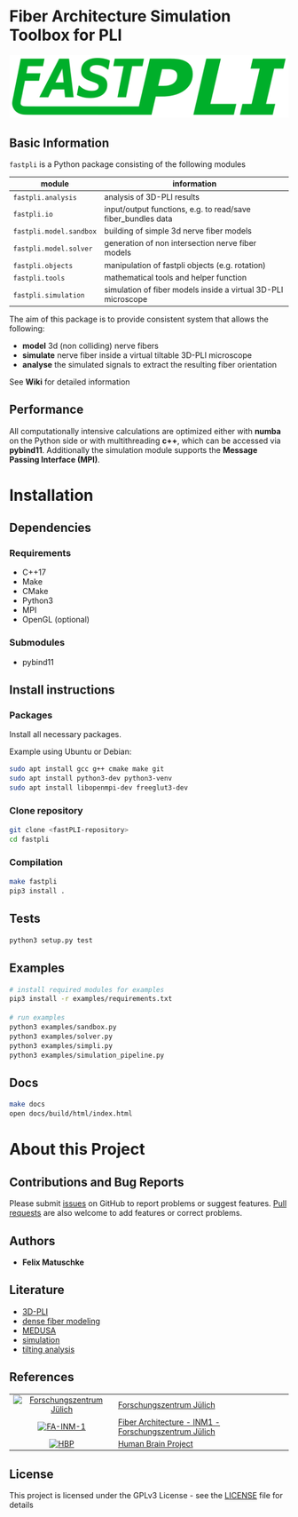 <!-- 
________             ___________________________
___  __/_____ _________  /___  __ \__  /____  _/
__  /_ _  __ `/_  ___/  __/_  /_/ /_  /  __  /  
_  __/ / /_/ /_(__  )/ /_ _  ____/_  /____/ /   
/_/    \__,_/ /____/ \__/ /_/     /_____/___/    
-->

# Fiber Architecture Simulation Toolbox for PLI

![fastpli-logo](logo.svg)

## Basic Information

`fastpli` is a Python package consisting of the following modules

| module                  | information                                                   |
| ----------------------- | ------------------------------------------------------------- |
| `fastpli.analysis`      | analysis of 3D-PLI results                                    |
| `fastpli.io`            | input/output functions, e.g. to read/save fiber_bundles data  |
| `fastpli.model.sandbox` | building of simple 3d nerve fiber models                      |
| `fastpli.model.solver`  | generation of non intersection nerve fiber models             |
| `fastpli.objects`       | manipulation of fastpli objects (e.g. rotation)               |
| `fastpli.tools`         | mathematical tools and helper function                        |
| `fastpli.simulation`    | simulation of fiber models inside a virtual 3D-PLI microscope |

The aim of this package is to provide consistent system that allows the following:

* **model** 3d (non colliding) nerve fibers
* **simulate** nerve fiber inside a virtual tiltable 3D-PLI microscope
* **analyse** the simulated signals to extract the resulting fiber orientation

See **Wiki** for detailed information

## Performance

All computationally intensive calculations are optimized either with **numba** on the Python side or with multithreading **c++**, which can be accessed via **pybind11**. Additionally the simulation module supports the **Message Passing Interface (MPI)**.

# Installation

## Dependencies

### Requirements

* C++17
* Make
* CMake
* Python3
* MPI
* OpenGL (optional)

### Submodules

* pybind11

## Install instructions

### Packages

Install all necessary packages.

Example using Ubuntu or Debian:

```sh
sudo apt install gcc g++ cmake make git
sudo apt install python3-dev python3-venv
sudo apt install libopenmpi-dev freeglut3-dev
```
<!-- libhdf5-openmpi-dev -->

### Clone repository

```sh
git clone <fastPLI-repository>
cd fastpli
```

### Compilation

```sh
make fastpli
pip3 install .
```

## Tests

```sh
python3 setup.py test
```

## Examples

```sh
# install required modules for examples
pip3 install -r examples/requirements.txt

# run examples
python3 examples/sandbox.py
python3 examples/solver.py
python3 examples/simpli.py
python3 examples/simulation_pipeline.py
```

## Docs

```sh
make docs
open docs/build/html/index.html
```

# About this Project

## Contributions and Bug Reports

Please submit [issues](https://github.com/3d-pli/fastpli/issues) on GitHub to report
problems or suggest features. [Pull requests](https://github.com/3d-pli/fastpli/pulls)
are also welcome to add features or correct problems.

## Authors

* **Felix Matuschke**

## Literature

* [3D-PLI](https://dx.doi.org/10.3389%2Ffninf.2011.00034)
* [dense fiber modeling](https://arxiv.org/abs/1901.10284)
* [MEDUSA](https://doi.org/10.1016/j.neuroimage.2019.02.055)
* [simulation](https://doi.org/10.1016/j.neuroimage.2015.02.020)
* [tilting analysis](https://doi.org/10.3389/fnana.2018.00075)

## References

|                                                                                                                                                                                  |                                                                                                                                                              |
| :------------------------------------------------------------------------------------------------------------------------------------------------------------------------------: | ------------------------------------------------------------------------------------------------------------------------------------------------------------ |
|                  [![Forschungszentrum Jülich](https://www.fz-juelich.de/SharedDocs/Bilder/INM/INM-1/EN/FZj_Logo.jpg?__blob=normal)](https://www.fz-juelich.de)                   | [Forschungszentrum Jülich](https://www.fz-juelich.de)                                                                                                        |
| [![FA-INM-1](https://avatars2.githubusercontent.com/u/51479655?s=200&v=4)](https://www.fz-juelich.de/inm/inm-1/EN/Forschung/Fibre%20Architecture/Fibre%20Architecture_node.html) | [Fiber Architecture - INM1 - Forschungszentrum Jülich](https://www.fz-juelich.de/inm/inm-1/EN/Forschung/Fibre%20Architecture/Fibre%20Architecture_node.html) |
|                                 [![HBP](https://sos-ch-dk-2.exo.io/public-website-production/img/HBP.png)](https://www.humanbrainproject.eu/en/)                                 | [Human Brain Project](https://www.humanbrainproject.eu/en/)                                                                                                  |

## License

This project is licensed under the GPLv3 License - see the [LICENSE](LICENSE) file for details
